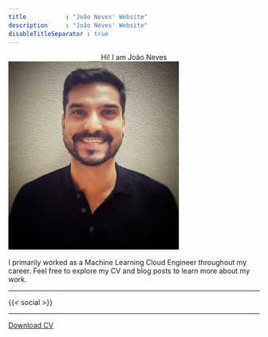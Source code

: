 ```yaml
---
title           : "João Neves' Website"
description     : "João Neves' Website"
disableTitleSeparator : true
---
```


<div style="text-align: center"> 
Hi! I am João Neves
</div>

<img src="/profile-picture.jpeg" alt="Profile Picture" class="round-frame">

I primarily worked as a Machine Learning Cloud Engineer throughout my career. Feel free to explore my CV and blog posts to learn more about my work.

---
{{< social >}}

---
 <a href="/cv.pdf" download>Download CV</a>
